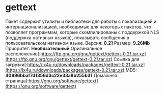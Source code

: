 # gettext
Пакет содержит утилиты и библиотеки для работы с локализацией и интернационализацией, необходимые для некоторых пакетов, что позволяет программам, которые скомпилированы с поддержкой NLS (поддержка нативных языков), показывать сообщения в пользовательском нативном языке.
Версия: **0.21**
Размер: **9.26Mb**
Приоритет: **Необязательный**
Оригинальное расположение[:https://ftp.gnu.org/gnu/gettext/gettext-0.21.tar.xz](https://ftp.gnu.org/gnu/gettext/gettext-0.21.tar.xz)
Ссылка для загрузки[:https://lx4u.ru/downloads/packages/gettext-0.21.tar.xz](https://lx4u.ru/downloads/packages/gettext-0.21.tar.xz)
MD5: **40996bbaf7d1356d3c22e33a8b255b31**
Домашняя страница[:https://gnu.org/software/gettext](https://gnu.org/software/gettext)